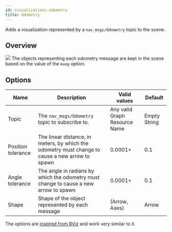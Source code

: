 ```yaml
---
id: visualizations-odometry
title: Odometry
---
```


Adds a visualization represented by a `nav_msgs/Odometry` topic to the scene.

## Overview

![](/img/viz/viz-odometry.png)
The objects representing each odometry message are kept in the scene based on the value of the `keep` option.

## Options

Name | Description | Valid values | Default  
--- | --- | --- | ---
Topic | The `nav_msgs/Odometry` topic to subscribe to. | Any valid Graph Resource Name | Empty String  
Position tolerance | The linear distance, in meters, by which the odometry must change to cause a new arrow to spawn | 0.0001+ | 0.1  
Angle tolerance | The angle in radians by which the odometry must change to cause a new arrow to spawn | 0.0001+ | 0.1  
Shape | Shape of the object represented by each message | (Arrow, Axes) | Arrow  

[//]: # ( Keep | The number of arrows to keep before new arrows start causing old ones to disappear. 0 means an infinite number \(dangerous\) | 0+ | 100 )

The options are [inspired from RViz](http://wiki.ros.org/rviz/DisplayTypes/Odometry) and work very similar to it.
